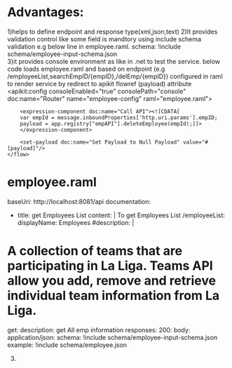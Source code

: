 Advantages:
===========
1)helps to define endpoint and response type(xml,json,text)
2)It provides validation control like some field is mandtory using include schema validation
           e.g below line in employee.raml. schema: !include schema/employee-input-schema.json  
3)it provides console environment as like in .net to test the service.
below code loads employee.raml and based on endpoint (e.g /employeeList,searchEmpID/{empID},/delEmp/{empID})
configured in raml to render service by redirect to apikit flowref (payload) attribute
<apikit:config consoleEnabled="true" consolePath="console"
		doc:name="Router" name="employee-config" raml="employee.raml">
         
  
  
  <flow name="delete:/delEmp/{empID}:employee-config">
	
		<expression-component doc:name="Call API"><![CDATA[
		var empId = message.inboundProperties['http.uri.params'].empID;
		payload = app.registry["empAPI"].deleteEmployee(empId);]]>
		</expression-component> 
		
		<set-payload doc:name="Set Payload to Null Payload" value="#[payload]"/>
	</flow>
            
employee.raml
=============
baseUri: http://localhost:8081/api
documentation:
  - title: get Employees List
    content: |
      To get Employees List
/employeeList:
  displayName: Employees
  #description: |
  #  A collection of teams that are participating in La Liga. Teams API allow you add, remove and retrieve individual team information from La Liga.
  get:
    description: get All emp information
    responses:
      200:
        body:
          application/json:
            schema: !include schema/employee-input-schema.json         
            example: !include schema/employee.json     
             

3)
